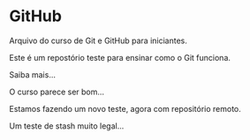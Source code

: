 # GitHub

Arquivo do curso de Git e GitHub para iniciantes.

Este é um repostório teste para ensinar como o Git funciona.

Saiba mais...




O curso parece ser bom...

Estamos fazendo um novo teste, agora com repositório remoto.

Um teste de stash muito legal...
